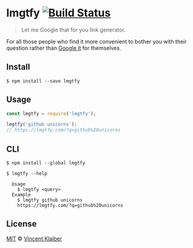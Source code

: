 # lmgtfy [![Build Status](https://badgen.net/travis/vinkla/lmgtfy/master)](https://travis-ci.org/vinkla/lmgtfy)

> Let me Google that for you link generator.

For all those people who find it more convenient to bother you with their question rather than [Google it](http://lmgtfy.com/) for themselves.

## Install

```
$ npm install --save lmgtfy
```

## Usage

```javascript
const lmgtfy = require('lmgtfy');

lmgtfy('github unicorns');
// https://lmgtfy.com/?q=github%20unicorns
```
## CLI

```
$ npm install --global lmgtfy
```

```
$ lmgtfy --help

  Usage
    $ lmgtfy <query>
  Example
    $ lmgtfy github unicorns
    https://lmgtfy.com/?q=github%20unicorns
```

## License

[MIT](LICENSE) © [Vincent Klaiber](https://doubledip.se)
